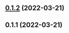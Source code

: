 ## [0.1.2](https://github.com/shark764/commland-dielectric-js-sdk/compare/v0.1.1...v0.1.2) (2022-03-21)

## 0.1.1 (2022-03-21)

